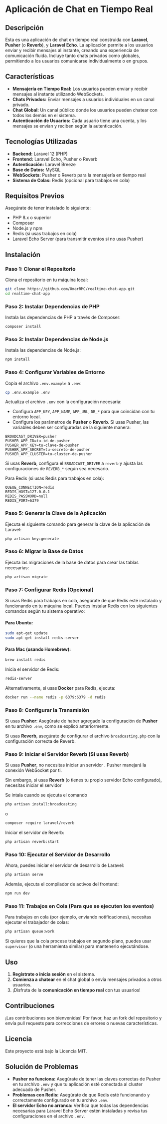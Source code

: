 
# Aplicación de Chat en Tiempo Real

## Descripción
Esta es una aplicación de chat en tiempo real construida con **Laravel**, **Pusher** (o **Reverb**), y **Laravel Echo**. La aplicación permite a los usuarios enviar y recibir mensajes al instante, creando una experiencia de comunicación fluida. Incluye tanto chats privados como globales, permitiendo a los usuarios comunicarse individualmente o en grupos.

## Características
- **Mensajería en Tiempo Real:** Los usuarios pueden enviar y recibir mensajes al instante utilizando WebSockets.
- **Chats Privados:** Enviar mensajes a usuarios individuales en un canal privado.
- **Chat Global:** Un canal público donde los usuarios pueden chatear con todos los demás en el sistema.
- **Autenticación de Usuarios:** Cada usuario tiene una cuenta, y los mensajes se envían y reciben según la autenticación.

## Tecnologías Utilizadas
- **Backend:** Laravel 12 (PHP)
- **Frontend:** Laravel Echo, Pusher o Reverb
- **Autenticación:** Laravel Breeze
- **Base de Datos:** MySQL
- **WebSockets:** Pusher o Reverb para la mensajería en tiempo real
- **Sistema de Colas:** Redis (opcional para trabajos en cola)

## Requisitos Previos

Asegúrate de tener instalado lo siguiente:
- PHP 8.x o superior
- Composer
- Node.js y npm
- Redis (si usas trabajos en cola)
- Laravel Echo Server (para transmitir eventos si no usas Pusher)

## Instalación

### Paso 1: Clonar el Repositorio
Clona el repositorio en tu máquina local:

```bash
git clone https://github.com/OmarRMC/realtime-chat-app.git
cd realtime-chat-app
```

### Paso 2: Instalar Dependencias de PHP
Instala las dependencias de PHP a través de Composer:

```bash
composer install
```

### Paso 3: Instalar Dependencias de Node.js
Instala las dependencias de Node.js:

```bash
npm install
```

### Paso 4: Configurar Variables de Entorno
Copia el archivo `.env.example` a `.env`:

```bash
cp .env.example .env
```

Actualiza el archivo `.env` con la configuración necesaria:
- Configura `APP_KEY`, `APP_NAME`, `APP_URL`, `DB_*` para que coincidan con tu entorno local.
- Configura los parámetros de **Pusher** o **Reverb**. Si usas Pusher, las variables deben ser configuradas de la siguiente manera:

```env
BROADCAST_DRIVER=pusher
PUSHER_APP_ID=tu-id-de-pusher
PUSHER_APP_KEY=tu-clave-de-pusher
PUSHER_APP_SECRET=tu-secreto-de-pusher
PUSHER_APP_CLUSTER=tu-cluster-de-pusher
```

Si usas **Reverb**, configura el `BROADCAST_DRIVER` a `reverb` y ajusta las configuraciones de `REVERB_*` según sea necesario.

Para Redis (si usas Redis para trabajos en cola):

```env
QUEUE_CONNECTION=redis
REDIS_HOST=127.0.0.1
REDIS_PASSWORD=null
REDIS_PORT=6379
```

### Paso 5: Generar la Clave de la Aplicación
Ejecuta el siguiente comando para generar la clave de la aplicación de Laravel:

```bash
php artisan key:generate
```

### Paso 6: Migrar la Base de Datos
Ejecuta las migraciones de la base de datos para crear las tablas necesarias:

```bash
php artisan migrate
```

### Paso 7: Configurar Redis (Opcional)
Si usas Redis para trabajos en cola, asegúrate de que Redis esté instalado y funcionando en tu máquina local. Puedes instalar Redis con los siguientes comandos según tu sistema operativo:

#### Para Ubuntu:
```bash
sudo apt-get update
sudo apt-get install redis-server
```

#### Para Mac (usando Homebrew):
```bash
brew install redis
```

Inicia el servidor de Redis:

```bash
redis-server
```

Alternativamente, si usas **Docker** para Redis, ejecuta:

```bash
docker run --name redis -p 6379:6379 -d redis
```

### Paso 8: Configurar la Transmisión
Si usas **Pusher**:
Asegúrate de haber agregado la configuración de **Pusher** en tu archivo `.env`, como se explicó anteriormente.

Si usas **Reverb**, asegúrate de configurar el archivo `broadcasting.php` con la configuración correcta de Reverb.

### Paso 9: Iniciar el Servidor Reverb (Si usas Reverb)
Si usas **Pusher**, no necesitas iniciar un servidor . Pusher manejará la conexión WebSocket por ti.

Sin embargo, si usas **Reverb** (o tienes tu propio servidor Echo configurado), necesitas iniciar el servidor

Se intala cuando se ejecuta el comando 
```bash
php artisan install:broadcasting
```
o 
```bash
composer require laravel/reverb
```
Iniciar el servidor de Reverb:

```bash
php artisan reverb:start
```

### Paso 10: Ejecutar el Servidor de Desarrollo
Ahora, puedes iniciar el servidor de desarrollo de Laravel:

```bash
php artisan serve
```

Además, ejecuta el compilador de activos del frontend:

```bash
npm run dev
```

### Paso 11: Trabajos en Cola (Para que se ejecuten los eventos)
Para trabajos en cola (por ejemplo, enviando notificaciones), necesitas ejecutar el trabajador de colas:

```bash
php artisan queue:work
```

Si quieres que la cola procese trabajos en segundo plano, puedes usar `supervisor` (o una herramienta similar) para mantenerlo ejecutándose.

## Uso

1. **Regístrate o inicia sesión** en el sistema.
2. **Comienza a chatear** en el chat global o envía mensajes privados a otros usuarios.
3. ¡Disfruta de la **comunicación en tiempo real** con tus usuarios!

## Contribuciones
¡Las contribuciones son bienvenidas! Por favor, haz un fork del repositorio y envía pull requests para correcciones de errores o nuevas características.

## Licencia
Este proyecto está bajo la Licencia MIT.

## Solución de Problemas

- **Pusher no funciona:** Asegúrate de tener las claves correctas de Pusher en tu archivo `.env` y que tu aplicación esté conectada al cluster adecuado de Pusher.
- **Problemas con Redis:** Asegúrate de que Redis esté funcionando y correctamente configurado en tu archivo `.env`.
- **El servidor Echo no arranca:** Verifica que todas las dependencias necesarias para Laravel Echo Server estén instaladas y revisa tus configuraciones en el archivo `.env`.
